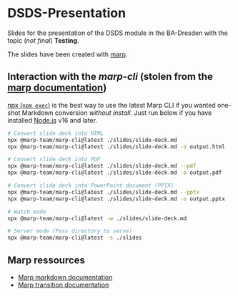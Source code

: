 # DSDS-Presentation

Slides for the presentation of the DSDS module in the BA-Dresden with the
topic (_not final_) **Testing**.

The slides have been created with [marp](https://marp.app/).

## Interaction with the _marp-cli_ (stolen from the [marp documentation](https://github.com/marp-team/marp-cli))

[npx (`npm exec`)](https://docs.npmjs.com/cli/v7/commands/npx) is the best way to
use the latest Marp CLI if you wanted one-shot Markdown conversion
_without install_. Just run below if you have
installed [Node.js](https://nodejs.org/) v16 and later.

```bash
# Convert slide deck into HTML
npx @marp-team/marp-cli@latest ./slides/slide-deck.md
npx @marp-team/marp-cli@latest ./slides/slide-deck.md -o output.html

# Convert slide deck into PDF
npx @marp-team/marp-cli@latest ./slides/slide-deck.md --pdf
npx @marp-team/marp-cli@latest ./slides/slide-deck.md -o output.pdf

# Convert slide deck into PowerPoint document (PPTX)
npx @marp-team/marp-cli@latest ./slides/slide-deck.md --pptx
npx @marp-team/marp-cli@latest ./slides/slide-deck.md -o output.pptx

# Watch mode
npx @marp-team/marp-cli@latest -w ./slides/slide-deck.md

# Server mode (Pass directory to serve)
npx @marp-team/marp-cli@latest -s ./slides
```

## Marp ressources

- [Marp markdown documentation](https://marpit.marp.app/markdown)
- [Marp transition documentation](https://github.com/marp-team/marp-cli/blob/main/docs/bespoke-transitions/README.md#built-in-transition)


